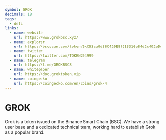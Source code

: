 ```yaml
---
symbol: GROK
decimals: 18
tags:
  - defi
links:
  - name: website
    url: https://www.grokbsc.xyz/
  - name: explorer
    url: https://bscscan.com/token/0xC53ca0d56C420E8f913316e84d2c492eDe99c61e
  - name: twitter
    url: https://twitter.com/TOKEN204999
  - name: telegram
    url: https://t.me/GROKBSC8
  - name: whitepaper
    url: https://doc.groktoken.vip
  - name: coingecko
    url: https://coingecko.com/en/coins/grok-4
---
```


# GROK

Grok is a token issued on the Binance Smart Chain (BSC). We have a strong user base and a dedicated technical team, working hard to establish Grok as a popular brand.
